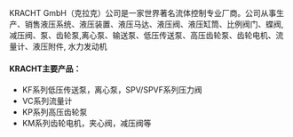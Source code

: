 KRACHT GmbH（克拉克）公司是一家世界著名流体控制专业厂商。公司从事生产、销售液压系统、液压装置、液压马达、液压阀、液压缸筒、比例阀门、蝶阀, 减压阀、泵、齿轮泵,离心泵、输送泵、低压传送泵、高压齿轮泵、齿轮电机、流量计、液压附件, 水力发动机

#### KRACHT主要产品：
- KF系列低压传送泵，离心泵，SPV/SPVF系列压力阀
- VC系列流量计
- KP系列高压齿轮泵
- KM系列齿轮电机，夹心阀，减压阀等